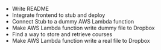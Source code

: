 * Write README
* Integrate frontend to stub and deploy
* Connect Stub to a dummy AWS Lambda function
* Make AWS Lambda function write dummy file to Dropbox
* Find a way to store and retrieve courses
* Make AWS Lambda function write a real file to Dropbox
